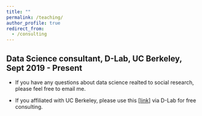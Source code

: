 ```yaml
---
title: ""
permalink: /teaching/
author_profile: true 
redirect_from:
  - /consulting
---
```


## Data Science consultant, D-Lab, UC Berkeley, Sept 2019 - Present
* If you have any questions about data science realted to social research, please feel free to email me.

* If you affiliated with UC Berkeley, please use this [[link](https://dlab.berkeley.edu/people/cheng-ren)] via D-Lab for free consulting.
